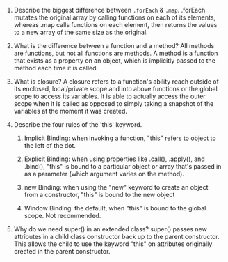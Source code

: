 1. Describe the biggest difference between `.forEach` & `.map`.
.forEach mutates the original array by calling functions on each of its elements, whereas .map calls functions on each element, then returns the values to a new array of the same size as the original.

2. What is the difference between a function and a method?
All methods are functions, but not all functions are methods. A method is a function that exists as a property on an object, which is implicitly passed to the method each time it is called.

3. What is closure?
A closure refers to a function's ability reach outside of its enclosed, local/private scope and into above functions or the global scope to access its variables. It is able to actually access the outer scope when it is called as opposed to simply taking a snapshot of the variables at the moment it was created.

4. Describe the four rules of the 'this' keyword.
    1. Implicit Binding: when invoking a function, "this" refers to object to the left of the dot.

    2. Explicit Binding: when using properties like .call(), .apply(), and .bind(), "this" is bound to a particular object or array that's passed in as a parameter (which argument varies on the method).

    3. new Binding: when using the "new" keyword to create an object from a constructor, "this" is bound to the new object

    4. Window Binding: the default, when "this" is bound to the global scope. Not recommended.


5. Why do we need super() in an extended class?
    super() passes new attributes in a child class constructor back up to the parent constructor. This allows the child to use the keyword "this" on attributes originally created in the parent constructor.
